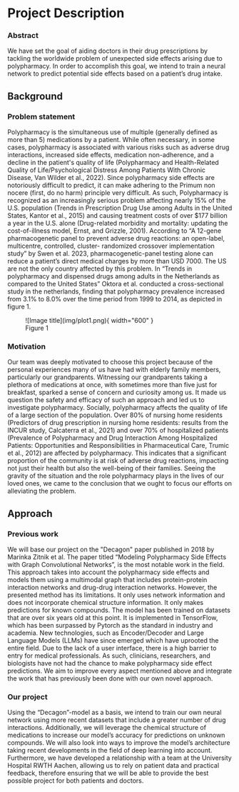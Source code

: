 # Project Description

### Abstract
We have set the goal of aiding doctors in their drug prescriptions by tackling the worldwide problem of unexpected side effects arising due to polypharmacy. In order to accomplish this goal, we intend to train a neural network to predict potential side effects based on a patient’s drug intake.

## Background

### Problem statement

Polypharmacy is the simultaneous use of multiple (generally defined as more than 5) medications by a patient.
While often necessary, in some cases, polypharmacy is associated with various risks such as adverse drug interactions, increased side effects, medication non-adherence, and a decline in the patient's quality of life (Polypharmacy and Health-Related Quality of Life/Psychological Distress Among Patients With Chronic Disease, Van Wilder et al., 2022). Since polypharmacy side effects are notoriously difficult to predict, it can make adhering to the Primum non nocere (first, do no harm) principle very difficult.
As such, Polypharmacy is recognized as an increasingly serious problem affecting nearly 15% of the U.S. population (Trends in Prescription Drug Use among Adults in the United States, Kantor et al., 2015) and causing treatment costs of over $177 billion a year in the U.S. alone (Drug-related morbidity and mortality: updating the cost-of-illness model, Ernst, and Grizzle, 2001). According to “A 12-gene pharmacogenetic panel to prevent adverse drug reactions: an open-label, multicentre, controlled, cluster- randomized crossover implementation study” by Swen et al. 2023, pharmacogenetic-panel testing alone can reduce a patient’s direct medical charges by more than USD 7000.
The US are not the only country affected by this problem. In “Trends in polypharmacy and dispensed drugs among adults in the Netherlands as compared to the United States” Oktora et al. conducted a cross-sectional study in the netherlands, finding that polypharmacy prevalence increased from 3.1% to 8.0% over the time period from 1999 to 2014, as depicted in figure 1.

<figure markdown>
  ![Image title](img/plot1.png){ width="600" }
  <figcaption>Figure 1</figcaption>
</figure>

### Motivation

Our team was deeply motivated to choose this project because of the personal experiences many of us have had with elderly family members, particularly our grandparents.
Witnessing our grandparents taking a plethora of medications at once, with sometimes more than five just for breakfast, sparked a sense of concern and curiosity among us.
It made us question the safety and efficacy of such an approach and led us to investigate polypharmacy.
Socially, polypharmacy affects the quality of life of a large section of the population. Over 80% of nursing home residents (Predictors of drug prescription in nursing home residents: results from the INCUR study, Calcaterra et al., 2021)  and over 70% of hospitalized patients (Prevalence of Polypharmacy and Drug Interaction Among Hospitalized Patients: Opportunities and Responsibilities in Pharmaceutical Care, Trumic et al., 2012) are affected by polypharmacy.
This indicates that a significant proportion of the community is at risk of adverse drug reactions, impacting not just their health but also the well-being of their families.
Seeing the gravity of the situation and the role polypharmacy plays in the lives of our loved ones, we came to the conclusion that we ought to focus our efforts on alleviating the problem.


## Approach

### Previous work

We will base our project on the "Decagon" paper published in 2018 by Marinka Zitnik et al.
The paper titled “Modeling Polypharmacy Side Effects with Graph Convolutional Networks”, is the most notable work in the field.
This approach takes into account the polypharmacy side effects and models them using a multimodal graph that includes protein-protein interaction networks and drug-drug interaction networks.
However, the presented method has its limitations.
It only uses network information and does not incorporate chemical structure information.
It only makes predictions for known compounds.
The model has been trained on datasets that are over six years old at this point.
It is implemented in TensorFlow, which has been surpassed by Pytorch as the standard in industry and academia.
New technologies, such as Encoder/Decoder and Large Language Models (LLMs) have since emerged which have uprooted the entire field.
Due to the lack of a user interface, there is a high barrier to entry for medical professionals. As such, clinicians, researchers, and biologists have not had the chance to make polypharmacy side effect predictions.
We aim to improve every aspect mentioned above and integrate the work that has previously been done with our own novel approach.

### Our project

Using the “Decagon”-model as a basis, we intend to train our own neural network using more recent datasets that include a greater number of drug interactions. Additionally, we will leverage the chemical structure of medications to increase our model’s accuracy for predictions on unknown compounds. We will also look into ways to improve the model’s architecture taking recent developments in the field of deep learning into account. Furthermore, we have developed a relationship with a team at the University Hospital RWTH Aachen, allowing us to rely on patient data and practical feedback, therefore ensuring that we will be able to provide the best possible project for both patients and doctors.

